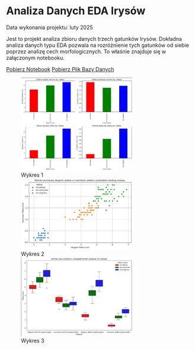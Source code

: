 # Analiza Danych EDA Irysów

Data wykonania projektu: luty 2025

Jest to projekt analiza zbioru danych trzech gatunków Irysów. Dokładna analiza
danych typu EDA pozwala na rozróżnienie tych gatunków od siebie poprzez analizę 
cech morfologicznych. To właśnie znajduje się w załączonym notebooku. 


<a href="Irys.ipynb" class="md-button md-button--primary">Pobierz Notebook</a>
<a href="25__iris.csv" class="md-button md-button--primary">Pobierz Plik Bazy Danych</a>

<figure markdown="1">
  <img src="https://raw.githubusercontent.com/Tomalom76/portfolio/main/docs/Iris/images/irys1.jpg" alt="Iris project1" width="300">
  <figcaption>Wykres 1</figcaption>
  <img src="https://raw.githubusercontent.com/Tomalom76/portfolio/main/docs/Iris/images/irys2.jpg" alt="Iris project2" width="300">
  <figcaption>Wykres 2</figcaption>
    <img src="https://raw.githubusercontent.com/Tomalom76/portfolio/main/docs/Iris/images/irys3.jpg" alt="Iris project3" width="300">
  <figcaption>Wykres 3</figcaption>
</figure>

